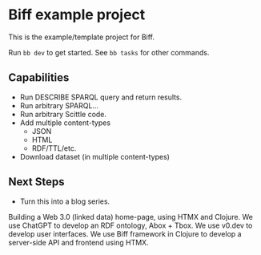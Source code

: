 # Biff example project

This is the example/template project for Biff.

Run `bb dev` to get started. See `bb tasks` for other commands.

## Capabilities

- Run DESCRIBE SPARQL query and return results.
- Run arbitrary SPARQL...
- Run arbitrary Scittle code.
- Add multiple content-types
  - JSON
  - HTML
  - RDF/TTL/etc.
- Download dataset (in multiple content-types)

## Next Steps

- Turn this into a blog series.

Building a Web 3.0 (linked data) home-page, using HTMX and Clojure.
We use ChatGPT to develop an RDF ontology, Abox + Tbox.
We use v0.dev to develop user interfaces.
We use Biff framework in Clojure to develop a server-side API and frontend using HTMX.